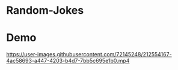# Random-Jokes

# Demo 


https://user-images.githubusercontent.com/72145248/212554167-4ac58693-a447-4203-b4d7-7bb5c695e1b0.mp4


